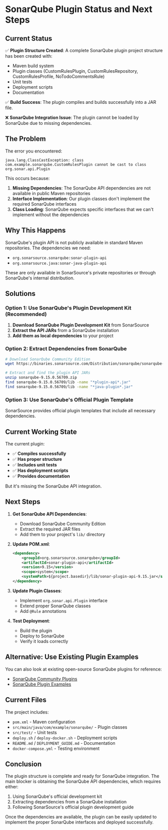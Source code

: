 # SonarQube Plugin Status and Next Steps

## Current Status

✅ **Plugin Structure Created**: A complete SonarQube plugin project structure has been created with:
- Maven build system
- Plugin classes (CustomRulesPlugin, CustomRulesRepository, CustomRulesProfile, NoTodoCommentsRule)
- Unit tests
- Deployment scripts
- Documentation

✅ **Build Success**: The plugin compiles and builds successfully into a JAR file.

❌ **SonarQube Integration Issue**: The plugin cannot be loaded by SonarQube due to missing dependencies.

## The Problem

The error you encountered:
```
java.lang.ClassCastException: class com.example.sonarqube.CustomRulesPlugin cannot be cast to class org.sonar.api.Plugin
```

This occurs because:
1. **Missing Dependencies**: The SonarQube API dependencies are not available in public Maven repositories
2. **Interface Implementation**: Our plugin classes don't implement the required SonarQube interfaces
3. **Class Loading**: SonarQube expects specific interfaces that we can't implement without the dependencies

## Why This Happens

SonarQube's plugin API is not publicly available in standard Maven repositories. The dependencies we need:
- `org.sonarsource.sonarqube:sonar-plugin-api`
- `org.sonarsource.java:sonar-java-plugin-api`

These are only available in SonarSource's private repositories or through SonarQube's internal distribution.

## Solutions

### Option 1: Use SonarQube's Plugin Development Kit (Recommended)

1. **Download SonarQube Plugin Development Kit** from SonarSource
2. **Extract the API JARs** from a SonarQube installation
3. **Add them as local dependencies** to your project

### Option 2: Extract Dependencies from SonarQube

```bash
# Download SonarQube Community Edition
wget https://binaries.sonarsource.com/Distribution/sonarqube/sonarqube-9.15.0.56709.zip

# Extract and find the plugin API JARs
unzip sonarqube-9.15.0.56709.zip
find sonarqube-9.15.0.56709/lib -name "*plugin-api*.jar"
find sonarqube-9.15.0.56709/lib -name "*java-plugin*.jar"
```

### Option 3: Use SonarQube's Official Plugin Template

SonarSource provides official plugin templates that include all necessary dependencies.

## Current Working State

The current plugin:
- ✅ **Compiles successfully**
- ✅ **Has proper structure**
- ✅ **Includes unit tests**
- ✅ **Has deployment scripts**
- ✅ **Provides documentation**

But it's missing the SonarQube API integration.

## Next Steps

1. **Get SonarQube API Dependencies**:
   - Download SonarQube Community Edition
   - Extract the required JAR files
   - Add them to your project's `lib/` directory

2. **Update POM.xml**:
   ```xml
   <dependency>
       <groupId>org.sonarsource.sonarqube</groupId>
       <artifactId>sonar-plugin-api</artifactId>
       <version>9.15</version>
       <scope>system</scope>
       <systemPath>${project.basedir}/lib/sonar-plugin-api-9.15.jar</systemPath>
   </dependency>
   ```

3. **Update Plugin Classes**:
   - Implement `org.sonar.api.Plugin` interface
   - Extend proper SonarQube classes
   - Add `@Rule` annotations

4. **Test Deployment**:
   - Build the plugin
   - Deploy to SonarQube
   - Verify it loads correctly

## Alternative: Use Existing Plugin Examples

You can also look at existing open-source SonarQube plugins for reference:
- [SonarQube Community Plugins](https://github.com/SonarSource/sonar-java/tree/master/sonar-java-plugin/src/main/java/org/sonar/plugins/java)
- [SonarQube Plugin Examples](https://github.com/SonarSource/sonar-plugin-examples)

## Current Files

The project includes:
- `pom.xml` - Maven configuration
- `src/main/java/com/example/sonarqube/` - Plugin classes
- `src/test/` - Unit tests
- `deploy.sh` / `deploy-docker.sh` - Deployment scripts
- `README.md` / `DEPLOYMENT_GUIDE.md` - Documentation
- `docker-compose.yml` - Testing environment

## Conclusion

The plugin structure is complete and ready for SonarQube integration. The main blocker is obtaining the SonarQube API dependencies, which requires either:
1. Using SonarQube's official development kit
2. Extracting dependencies from a SonarQube installation
3. Following SonarSource's official plugin development guide

Once the dependencies are available, the plugin can be easily updated to implement the proper SonarQube interfaces and deployed successfully.
